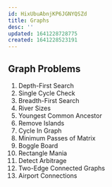 ```yaml
---
id: HixUbuAbnjKP6JGNYQSZd
title: Graphs
desc: ''
updated: 1641228728775
created: 1641228523191
---
```


## Graph Problems

1. Depth-First Search
2. Single Cycle Check
3. Breadth-First Search
4. River Sizes
5. Youngest Common Ancestor
6. Remove Islands
7. Cycle In Graph
8. Minimum Passes of Matrix
9. Boggle Board
10. Rectangle Mania
11. Detect Arbitrage
12. Two-Edge Connected Graphs
13. Airport Connections
